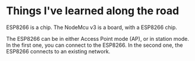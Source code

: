 # Things I've learned along the road

ESP8266 is a chip. The NodeMcu v3 is a board, with a ESP8266 chip.

The ESP8266 can be in either Access Point mode (AP), or in station mode.
In the first one, you can connect to the ESP8266. In the second one, the ESP8266
connects to an existing network.